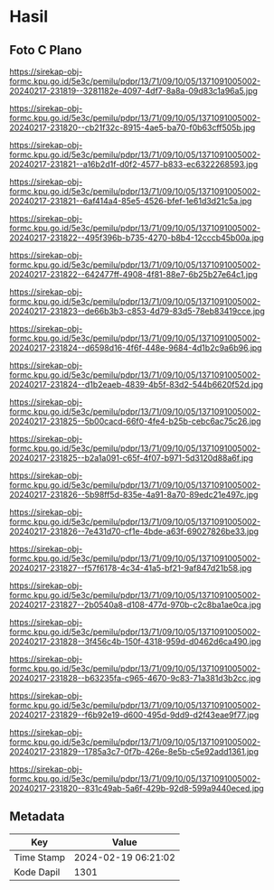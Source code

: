 # Hasil

## Foto C Plano

https://sirekap-obj-formc.kpu.go.id/5e3c/pemilu/pdpr/13/71/09/10/05/1371091005002-20240217-231819--3281182e-4097-4df7-8a8a-09d83c1a96a5.jpg

https://sirekap-obj-formc.kpu.go.id/5e3c/pemilu/pdpr/13/71/09/10/05/1371091005002-20240217-231820--cb21f32c-8915-4ae5-ba70-f0b63cff505b.jpg

https://sirekap-obj-formc.kpu.go.id/5e3c/pemilu/pdpr/13/71/09/10/05/1371091005002-20240217-231821--a16b2d1f-d0f2-4577-b833-ec6322268593.jpg

https://sirekap-obj-formc.kpu.go.id/5e3c/pemilu/pdpr/13/71/09/10/05/1371091005002-20240217-231821--6af414a4-85e5-4526-bfef-1e61d3d21c5a.jpg

https://sirekap-obj-formc.kpu.go.id/5e3c/pemilu/pdpr/13/71/09/10/05/1371091005002-20240217-231822--495f396b-b735-4270-b8b4-12cccb45b00a.jpg

https://sirekap-obj-formc.kpu.go.id/5e3c/pemilu/pdpr/13/71/09/10/05/1371091005002-20240217-231822--642477ff-4908-4f81-88e7-6b25b27e64c1.jpg

https://sirekap-obj-formc.kpu.go.id/5e3c/pemilu/pdpr/13/71/09/10/05/1371091005002-20240217-231823--de66b3b3-c853-4d79-83d5-78eb83419cce.jpg

https://sirekap-obj-formc.kpu.go.id/5e3c/pemilu/pdpr/13/71/09/10/05/1371091005002-20240217-231824--d6598d16-4f6f-448e-9684-4d1b2c9a6b96.jpg

https://sirekap-obj-formc.kpu.go.id/5e3c/pemilu/pdpr/13/71/09/10/05/1371091005002-20240217-231824--d1b2eaeb-4839-4b5f-83d2-544b6620f52d.jpg

https://sirekap-obj-formc.kpu.go.id/5e3c/pemilu/pdpr/13/71/09/10/05/1371091005002-20240217-231825--5b00cacd-66f0-4fe4-b25b-cebc6ac75c26.jpg

https://sirekap-obj-formc.kpu.go.id/5e3c/pemilu/pdpr/13/71/09/10/05/1371091005002-20240217-231825--b2a1a091-c65f-4f07-b971-5d3120d88a6f.jpg

https://sirekap-obj-formc.kpu.go.id/5e3c/pemilu/pdpr/13/71/09/10/05/1371091005002-20240217-231826--5b98ff5d-835e-4a91-8a70-89edc21e497c.jpg

https://sirekap-obj-formc.kpu.go.id/5e3c/pemilu/pdpr/13/71/09/10/05/1371091005002-20240217-231826--7e431d70-cf1e-4bde-a63f-69027826be33.jpg

https://sirekap-obj-formc.kpu.go.id/5e3c/pemilu/pdpr/13/71/09/10/05/1371091005002-20240217-231827--f57f6178-4c34-41a5-bf21-9af847d21b58.jpg

https://sirekap-obj-formc.kpu.go.id/5e3c/pemilu/pdpr/13/71/09/10/05/1371091005002-20240217-231827--2b0540a8-d108-477d-970b-c2c8ba1ae0ca.jpg

https://sirekap-obj-formc.kpu.go.id/5e3c/pemilu/pdpr/13/71/09/10/05/1371091005002-20240217-231828--3f456c4b-150f-4318-959d-d0462d6ca490.jpg

https://sirekap-obj-formc.kpu.go.id/5e3c/pemilu/pdpr/13/71/09/10/05/1371091005002-20240217-231828--b63235fa-c965-4670-9c83-71a381d3b2cc.jpg

https://sirekap-obj-formc.kpu.go.id/5e3c/pemilu/pdpr/13/71/09/10/05/1371091005002-20240217-231829--f6b92e19-d600-495d-9dd9-d2f43eae9f77.jpg

https://sirekap-obj-formc.kpu.go.id/5e3c/pemilu/pdpr/13/71/09/10/05/1371091005002-20240217-231829--1785a3c7-0f7b-426e-8e5b-c5e92add1361.jpg

https://sirekap-obj-formc.kpu.go.id/5e3c/pemilu/pdpr/13/71/09/10/05/1371091005002-20240217-231820--831c49ab-5a6f-429b-92d8-599a9440eced.jpg


## Metadata

| Key        | Value               |
| ---------- | ------------------- |
| Time Stamp | 2024-02-19 06:21:02 |
| Kode Dapil | 1301                |



